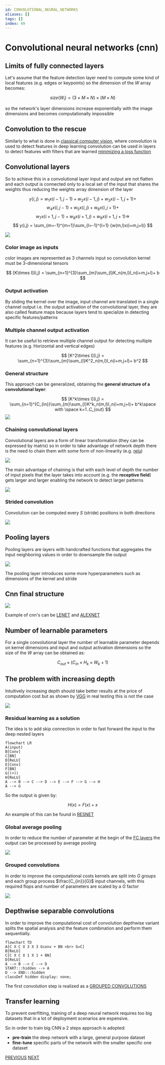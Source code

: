 ```yaml
---
id: CONVOLUTIONAL_NEURAL_NETWORKS
aliases: []
tags: []
index: 49
---
```


# Convolutional neural networks (cnn)

## Limits of fully connected layers

Let's assume that the feature detection layer need to compute some kind of local features (e.g. edges or keypoints) so the dimension of the $W$ array becomes:

$$
size(W_l)= (3\times M \times N) \times (M \times N)
$$

so the network's layer dimensions increase exponentially with the image dimensions and becomes computationally impossible

## Convolution to the rescue

Similarly to what is done in [classical computer vision](pages/computer_vision/image_filtering/image_filters.md), where convolution is used to detect features in deep learning convolution can be used in layers to detect features with filters that are learned [minimizing a loss function](pages/computer_vision/machine_learning_cv/creating_a_classifier.md#minimizing_the_loss_function)

## Convolutional layers

So to achieve this in a convolutional layer input and output are not flatten and each output is connected only to a local set of the input that shares the weights thus reducing the weights array dimension of the layer

$$
y(i,j) = w_1x(i-1,j-1) +w_2x(i-1,j) +w_3x(i-1,j+1)+
$$
$$
w_4x(i,j-1) +w_5x(i,j) +w_6x(i,j+1)+
$$
$$
w_7x(i+1,j-1) +w_8x(i+1,j) +w_9x(i+1,j+1) \Rightarrow
$$
$$
y(i,j) = \sum_{m=-1}^{m=1}\sum_{l=-1}^{l=1} {w(m,l)x(i+m,j+l)}
$$

![](assets/computer_vision/Pasted_image_20240504170704.png)

### Color image as inputs

color images are represented as 3 channels input so convolution kernel must be 3-dimensional tensors

$$
[K\times I](i,j) = \sum_{n=1}^{3}\sum_{m}\sum_{l}K_n(m,l)I_n(i+m,j+l)+ b
$$

### Output activation

By sliding the kernel over the image, input channel are translated in a single channel output i.e. the output activation of the convolutional layer, they are also called feature maps because layers tend to specialize in detecting specific features/patterns

### Multiple channel output activation

It can be useful to retrieve multiple channel output for detecting multiple features (e.g. Horizontal and vertical edges)

$$
[K^2\times I](i,j) = \sum_{n=1}^{3}\sum_{m}\sum_{l}K^2_n(m,l)I_n(i+m,j+l)+ b^2
$$

### General structure

This approach can be generalized, obtaining the **general structure of a convolutional layer**:

$$
[K^k\times I](i,j) = \sum_{n=1}^{C_{in}}\sum_{m}\sum_{l}K^k_n(m,l)I_n(i+m,j+l)+ b^k\space with \space k=1..C_{out}
$$
![](assets/computer_vision/Pasted_image_20240504173105.png)

### Chaining convolutional layers

Convolutional layers are a form of linear transformation (they can be expressed by matrix) so in order to take advantage of network depth there is the need to chain them with some form of non-linearity (e.g. [relu](pages/computer_vision/machine_learning_cv/deep_learning_and_neural_networks.md#activation%20function))

![](assets/computer_vision/Pasted_image_20240504173234.png)

The main advantage of chaining is that with each level of depth the number of input pixels that the layer takes into account (e.g. the **receptive field**) gets larger and larger enabling the network to detect larger patterns

![](assets/computer_vision/Pasted_image_20240504175829.png)

### Strided convolution

Convolution can be computed every $S$ (stride) positions in both directions

![](assets/computer_vision/Pasted_image_20240504180313.png )
## Pooling layers

Pooling layers are layers with handcrafted functions that aggregates the input neighboring values in order to downsample the output

![](assets/computer_vision/Pasted_image_20240504180153.png)

The pooling layer introduces some more hyperparameters such as dimensions of the kernel and stride

## Cnn final structure

![](assets/computer_vision/Pasted_image_20240504180437.png)

Example of cnn's can be [LENET](pages/computer_vision/machine_learning_cv/lenet.md) and [ALEXNET](pages/computer_vision/machine_learning_cv/alexnet.md)

## Number of learnable parameters

For a single convolutional layer the number of learnable parameter depends on kernel dimensions and input and output activation dimensions so the size of the $W$ array can be obtained as:

$$
C_{out} \times (C_{in} \times H_k \times W_k +1)
$$

## The problem with increasing depth

Intuitively increasing depth should take better results at the price of computation cost but as shown by [VGG](pages/computer_vision/machine_learning_cv/vgg.md) in real testing this is not the case

![](assets/computer_vision/Pasted_image_20240504181754.png)

### Residual learning as a solution

The idea is to add skip connection in order to fast forward the input to the deep nested layers

```mermaid
flowchart LR
A(input)
B[Conv]
C[BN]
D[ReLU]
E[Conv]
F[BN]
G((+))
H[ReLU]
A --> B --> C --> D --> E --> F --> G --> H
A --> G
```

So the output is given by:

$$
H(x) = F(x)+x
$$

An example of this can be found in [RESNET](pages/computer_vision/machine_learning_cv/resnet.md)

### Global average pooling

In order to reduce the number of parameter at the begin of the [FC layers](pages/computer_vision/machine_learning_cv/deep_learning_and_neural_networks.md#fully%20connected%20layers) the output can be processed by average pooling

![](assets/computer_vision/Pasted%20image%2020241001145533.png)

### Grouped convolutions

In order to improve the computational costs kernels are split into $G$ groups and each group process $\frac{C_{in}}{G}$ input channels, with this required flops and number of parameters are scaled by a $G$ factor

![](assets/computer_vision/Pasted_image_20240505120419.png)

## Depthwise separable convolutions

In order to improve the computational cost of convolution depthwise variant splits the spatial analysis and the feature combination and perform them sequentially.


```mermaid
flowchart TD
A[C X C X 3 X 3 Gconv + BN <br> G=C]
B[ReLU]
C[C X C X 1 X 1 + BN]
D[ReLU]
A --> B --> C --> D
START:::hidden --> A
D --> END:::hidden
classDef hidden display: none;
```

The first convolution step is realized as a [GROUPED CONVOLUTIONS](#Grouped%20convolutions)

## Transfer learning

To prevent overfitting, training of a deep neural network requires too big datasets that in a lot of deployment scenarios are expensive.

So in order to train big CNN a 2 steps approach is adopted:

- **pre-train** the deep network with a large, general purpose dataset
- **fine-tune** specific parts of the network with the smaller specific one dataset

[PREVIOUS](pages/computer_vision/machine_learning_cv/deep_learning_and_neural_networks.md) [NEXT](pages/computer_vision/machine_learning_cv/lenet.md)
